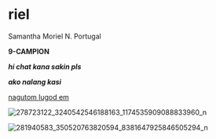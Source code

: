 # riel
Samantha Moriel N. Portugal

**9-CAMPION**

***hi chat kana sakin pls***

***ako nalang kasi***

[nagutom lugod em](https://youtu.be/9hn5k8PbObE)

![278723122_3240542546188163_1174535909088833960_n](https://user-images.githubusercontent.com/122416324/212216796-7619f7a7-6b02-4d19-9a41-94ac3dc3166c.jpg)

![281940583_350520763820594_8381647925846505294_n](https://user-images.githubusercontent.com/122416324/212216807-61e8bd4b-3e3d-4822-9a80-ae0e180c5f15.jpg)
